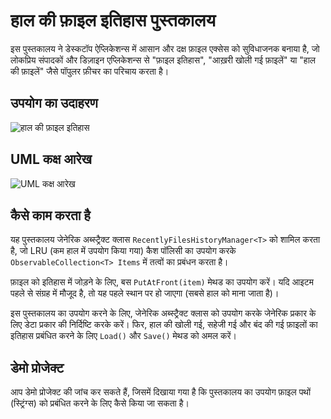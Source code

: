 # हाल की फ़ाइल इतिहास पुस्तकालय
इस पुस्तकालय ने डेस्कटॉप ऐप्लिकेशन्स में आसान और दक्ष फ़ाइल एक्सेस को सुविधाजनक बनाया है, जो लोकप्रिय संपादकों और डिज़ाइन एप्लिकेशन्स से "फ़ाइल इतिहास", "आख़री खोली गई फ़ाइलें" या "हाल की फ़ाइलें" जैसे पॉपुलर फ़ीचर का परिचाय करता है।

## उपयोग का उदाहरण
![हाल की फ़ाइल इतिहास](https://raw.githubusercontent.com/pediRAM/RecentFilesHistory/main/Documentation/demo-window-history-of-recently-opened-closed-or-saved-files.png)

## UML कक्ष आरेख
![UML कक्ष आरेख](https://raw.githubusercontent.com/pediRAM/RecentFilesHistory/main/Documentation/uml-class-diagramm-of-recent-files-history.png)

## कैसे काम करता है
यह पुस्तकालय जेनेरिक अब्स्ट्रैक्ट क्लास `RecentlyFilesHistoryManager<T>` को शामिल करता है, जो LRU (कम हाल में उपयोग किया गया) कैश पॉलिसी का उपयोग करके `ObservableCollection<T> Items` में तत्वों का प्रबंधन करता है।

फ़ाइल को इतिहास में जोड़ने के लिए, बस `PutAtFront(item)` मेथड का उपयोग करें। यदि आइटम पहले से संग्रह में मौजूद है, तो यह पहले स्थान पर हो जाएगा (सबसे हाल को माना जाता है)।

इस पुस्तकालय का उपयोग करने के लिए, जेनेरिक अब्स्ट्रैक्ट क्लास को उपयोग करके जेनेरिक प्रकार के लिए डेटा प्रकार की निर्दिष्टि करके करें। फिर, हाल की खोली गई, सहेजी गई और बंद की गई फ़ाइलों का इतिहास प्रबंधित करने के लिए `Load()` और `Save()` मेथड को अमल करें।

## डेमो प्रोजेक्ट
आप डेमो प्रोजेक्ट की जांच कर सकते हैं, जिसमें दिखाया गया है कि पुस्तकालय का उपयोग फ़ाइल पथों (स्ट्रिंग्स) को प्रबंधित करने के लिए कैसे किया जा सकता है।